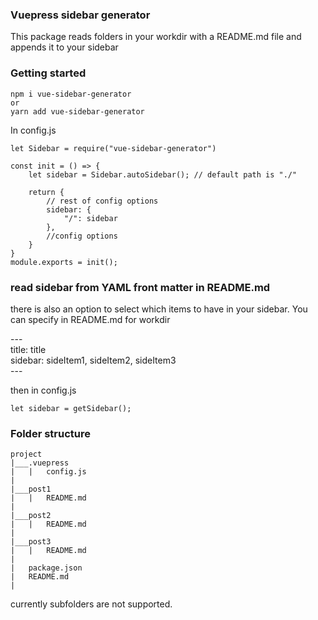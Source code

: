 ### Vuepress sidebar generator

This package reads folders in your workdir with a README.md file and appends it to your sidebar

### Getting started

    npm i vue-sidebar-generator
    or
    yarn add vue-sidebar-generator

In config.js

    let Sidebar = require("vue-sidebar-generator")

    const init = () => {
        let sidebar = Sidebar.autoSidebar(); // default path is "./"

        return {
            // rest of config options
            sidebar: {
                "/": sidebar
            },
            //config options
        }
    }
    module.exports = init();

### read sidebar from YAML front matter in README.md

there is also an option to select which items to have in your sidebar.
You can specify in README.md for workdir

\---\
title: title\
sidebar: sideItem1, sideItem2, sideItem3\
\---

then in config.js

    let sidebar = getSidebar();

### Folder structure

```
project
|___.vuepress
|   |   config.js
|
|___post1
|   |   README.md
|
|___post2
|   |   README.md
|
|___post3
|   |   README.md
|
|   package.json
|   README.md
|
```

currently subfolders are not supported.
